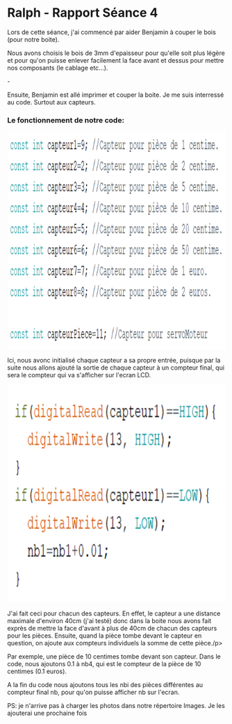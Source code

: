 <h1>Ralph - Rapport Séance 4</h1>	

<p> Lors de cette séance, j'ai commencé par aider Benjamin à couper le bois (pour notre boite).</p>
<p> Nous avons choisis le bois de 3mm d'epaisseur pour qu'elle soit plus légère et pour qu'on puisse enlever facilement la face avant et dessus pour mettre nos composants (le cablage etc...).</p>
<p> - </p>
<p> Ensuite, Benjamin est allé imprimer et couper la boite. Je me suis interressé au code. Surtout aux capteurs. </p>

<h3> Le fonctionnement de notre code: </h3>
<img src="../../Images/CodeCapteur1.png" alt="Initialisation capteurs" height="500"/></p>
<p>Ici, nous avonc initialisé chaque capteur a sa propre entrée, puisque par la suite nous allons ajouté la sortie de chaque capteur à un compteur final, qui sera le compteur qui va s'afficher sur l'ecran LCD.</p>
<img src="../../Images/CodeCapteur2.png" alt="Ajout aux compteurs individuels" height="500"/></p>
<p> J'ai fait ceci pour chacun des capteurs. En effet, le capteur a une distance maximale d'environ 40cm (j'ai testé) donc dans la boite nous avons fait exprès de mettre la face d'avant à plus de 40cm de chacun des capteurs pour les pièces. Ensuite, quand la pièce tombe devant le capteur en question, on ajoute aux compteurs individuels la somme de cette pièce./p>
<p>Par exemple, une pièce de 10 centimes tombe devant son capteur. Dans le code, nous ajoutons 0.1 à nb4, qui est le compteur de la pièce de 10 centimes (0.1 euros). </p>
<p> A la fin du code nous ajoutons tous les nbi des pièces différentes au compteur final nb, pour qu'on puisse afficher nb  sur l'ecran. </p>

<p> PS: je n'arrive pas à charger les photos dans notre répertoire Images. Je les ajouterai une prochaine fois </p>
